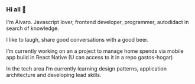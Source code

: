 ### Hi all 👋

I'm Álvaro. Javascript lover, frontend developer, programmer, autodidact in search of knowledge.

I like to laugh, share good conversations with a good beer.

I’m currently working on an a project to manage home spends via mobile app build in React Native (U can access to it in a repo gastos-hogar)

In the tech area I’m currently learning design patterns, application architecture and developing lead skills.

<!--
**a-troncoso/a-troncoso** is a ✨ _special_ ✨ repository because its `README.md` (this file) appears on your GitHub profile.

Here are some ideas to get you started:

- 🔭 I’m currently working on ...
- 🌱 I’m currently learning ...
- 👯 I’m looking to collaborate on ...
- 🤔 I’m looking for help with ...
- 💬 Ask me about ...
- 📫 How to reach me: ...
- 😄 Pronouns: ...
- ⚡ Fun fact: ...
-->
